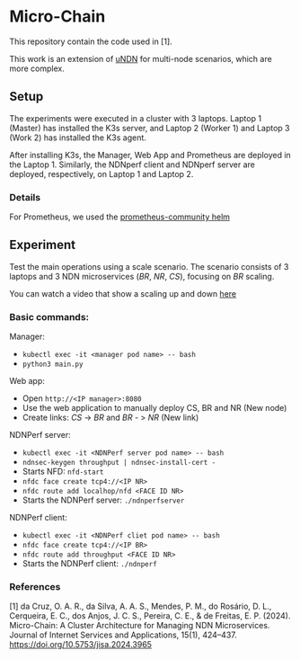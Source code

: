 ﻿# Micro-Chain

This repository contain the code used in [1].

This work is an extension of [uNDN](https://github.com/Nayald/NDN-microservices) for multi-node scenarios, which are more complex.

## Setup

The experiments were executed in a cluster with 3 laptops. Laptop 1 (Master) has installed the K3s server, and Laptop 2 (Worker 1) and Laptop 3 (Work 2) has installed the K3s agent.

After installing K3s, the Manager, Web App and Prometheus are deployed in the Laptop 1. Similarly, the NDNperf client and NDNperf server are deployed, respectively, on Laptop 1 and Laptop 2.

### Details

For Prometheus, we used the [prometheus-community helm](https://github.com/prometheus-community/helm-charts) 

## Experiment 

Test the main operations using a scale scenario. The scenario consists of 3 laptops and 3 NDN microservices (*BR*, *NR*, *CS*), focusing on *BR* scaling.

You can watch a video that show a scaling up and down [here](https://youtu.be/LlY3qNmlDBs) 

### Basic commands:

Manager:

- ```kubectl exec -it <manager pod name> -- bash```
- ```python3 main.py```

Web app:

- Open ```http://<IP manager>:8080```
- Use the web application to manually deploy CS, BR and NR (New node)
- Create links: *CS* -> *BR* and *BR* - > *NR* (New link)

NDNPerf server:

- ```kubectl exec -it <NDNPerf server pod name> -- bash```
- ```ndnsec-keygen throughput | ndnsec-install-cert -```
- Starts NFD: ```nfd-start```
- ```nfdc face create tcp4://<IP NR>```
- ```nfdc route add localhop/nfd <FACE ID NR>```
- Starts the NDNPerf server: ```./ndnperfserver```

NDNPerf client:

- ```kubectl exec -it <NDNPerf cliet pod name> -- bash```
- ```nfdc face create tcp4://<IP BR>```
- ```nfdc route add throughput <FACE ID NR>```
- Starts the NDNPerf client: ```./ndnperf``` 

### References

[1] da Cruz, O. A. R., da Silva, A. A. S., Mendes, P. M., do Rosário, D. L., Cerqueira, E. C., dos Anjos, J. C. S., Pereira, C. E., & de Freitas, E. P. (2024). Micro-Chain: A Cluster Architecture for Managing NDN Microservices. Journal of Internet Services and Applications, 15(1), 424–437. https://doi.org/10.5753/jisa.2024.3965
